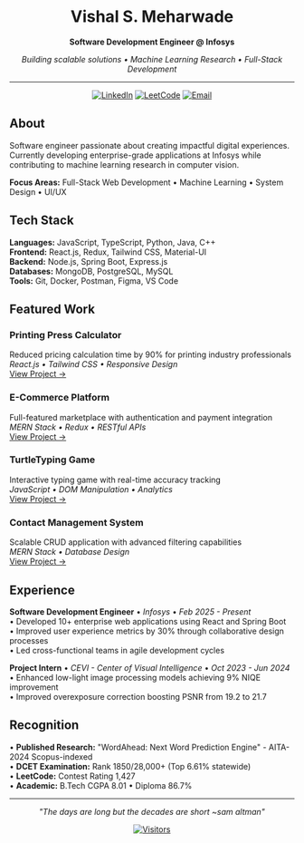 <div align="center">

# Vishal S. Meharwade

**Software Development Engineer @ Infosys**

*Building scalable solutions • Machine Learning Research • Full-Stack Development*

---

[![LinkedIn](https://img.shields.io/badge/-LinkedIn-0A66C2?style=flat&logo=linkedin&logoColor=white)](https://www.linkedin.com/in/vishalmeharwade)
[![LeetCode](https://img.shields.io/badge/-LeetCode-FFA116?style=flat&logo=leetcode&logoColor=white)](https://leetcode.com/vishal-sm)
[![Email](https://img.shields.io/badge/-Email-EA4335?style=flat&logo=gmail&logoColor=white)](mailto:vishalmeharwade1@gmail.com)

</div>

## About

Software engineer passionate about creating impactful digital experiences. Currently developing enterprise-grade applications at Infosys while contributing to machine learning research in computer vision.

**Focus Areas:** Full-Stack Web Development • Machine Learning • System Design • UI/UX

## Tech Stack

**Languages:** JavaScript, TypeScript, Python, Java, C++  
**Frontend:** React.js, Redux, Tailwind CSS, Material-UI  
**Backend:** Node.js, Spring Boot, Express.js  
**Databases:** MongoDB, PostgreSQL, MySQL  
**Tools:** Git, Docker, Postman, Figma, VS Code

## Featured Work

### Printing Press Calculator
Reduced pricing calculation time by 90% for printing industry professionals  
*React.js • Tailwind CSS • Responsive Design*  
[View Project →](https://github.com/Vishal-Meharwade/printing-press-working)

### E-Commerce Platform
Full-featured marketplace with authentication and payment integration  
*MERN Stack • Redux • RESTful APIs*  
[View Project →](https://github.com/Vishal-Meharwade/Ecommerce-)

### TurtleTyping Game
Interactive typing game with real-time accuracy tracking  
*JavaScript • DOM Manipulation • Analytics*  
[View Project →](https://github.com/Vishal-Meharwade/TurtleTyping)

### Contact Management System
Scalable CRUD application with advanced filtering capabilities  
*MERN Stack • Database Design*  
[View Project →](https://github.com/Vishal-Meharwade/contact-management-system)

## Experience

**Software Development Engineer** • *Infosys* • *Feb 2025 - Present*  
• Developed 10+ enterprise web applications using React and Spring Boot  
• Improved user experience metrics by 30% through collaborative design processes  
• Led cross-functional teams in agile development cycles

**Project Intern** • *CEVI - Center of Visual Intelligence* • *Oct 2023 - Jun 2024*  
• Enhanced low-light image processing models achieving 9% NIQE improvement  
• Improved overexposure correction boosting PSNR from 19.2 to 21.7

## Recognition

• **Published Research:** "WordAhead: Next Word Prediction Engine" - AITA-2024 Scopus-indexed  
• **DCET Examination:** Rank 1850/28,000+ (Top 6.61% statewide)  
• **LeetCode:** Contest Rating 1,427  
• **Academic:** B.Tech CGPA 8.01 • Diploma 86.7%

---

<div align="center">

*"The days are long but the decades are short
~sam altman"*

[![Visitors](https://visitor-badge.laobi.icu/badge?page_id=Vishal-Meharwade)](https://github.com/Vishal-Meharwade)

</div>
